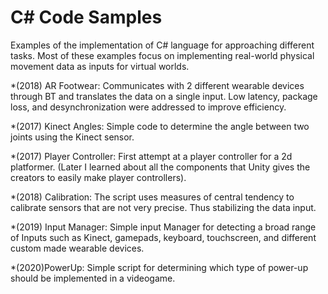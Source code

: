 # C# Code Samples
Examples of the implementation of C# language for approaching different tasks.
Most of these examples focus on implementing real-world physical movement data as inputs for virtual worlds.

*(2018) AR Footwear: Communicates with 2 different wearable devices through BT and translates the data on a single input. Low latency, package loss, and desynchronization were addressed to improve efficiency.

*(2017) Kinect Angles: Simple code to determine the angle between two joints using the Kinect sensor. 

*(2017) Player Controller: First attempt at a player controller for a 2d platformer. (Later I learned about all the components that Unity gives the creators to easily make player controllers).

*(2018) Calibration: The script uses measures of central tendency to calibrate sensors that are not very precise. Thus stabilizing the data input.

*(2019) Input Manager: Simple input Manager for detecting a broad range of Inputs such as Kinect, gamepads, keyboard, touchscreen, and different custom made wearable devices.

*(2020)PowerUp: Simple script for determining which type of power-up should be implemented in a videogame.